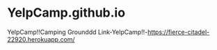 # YelpCamp.github.io
YelpCamp!!Camping Grounddd
Link-YelpCamp!!-https://fierce-citadel-22920.herokuapp.com/
